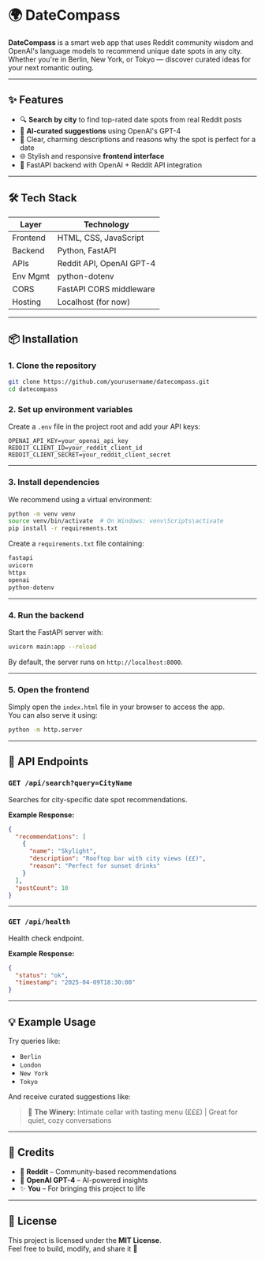 # 🌍 DateCompass

**DateCompass** is a smart web app that uses Reddit community wisdom and OpenAI's language models to recommend unique date spots in any city. Whether you're in Berlin, New York, or Tokyo — discover curated ideas for your next romantic outing.

---

## ✨ Features

- 🔍 **Search by city** to find top-rated date spots from real Reddit posts  
- 🤖 **AI-curated suggestions** using OpenAI's GPT-4  
- 💬 Clear, charming descriptions and reasons why the spot is perfect for a date  
- 🌐 Stylish and responsive **frontend interface**  
- 🚀 FastAPI backend with OpenAI + Reddit API integration  

---

## 🛠️ Tech Stack

| Layer     | Technology            |
|-----------|------------------------|
| Frontend  | HTML, CSS, JavaScript  |
| Backend   | Python, FastAPI        |
| APIs      | Reddit API, OpenAI GPT-4 |
| Env Mgmt  | python-dotenv          |
| CORS      | FastAPI CORS middleware |
| Hosting   | Localhost (for now)    |

---

## 📦 Installation

### 1. Clone the repository

```bash
git clone https://github.com/yourusername/datecompass.git
cd datecompass
```

### 2. Set up environment variables

Create a `.env` file in the project root and add your API keys:

```env
OPENAI_API_KEY=your_openai_api_key
REDDIT_CLIENT_ID=your_reddit_client_id
REDDIT_CLIENT_SECRET=your_reddit_client_secret
```

---

### 3. Install dependencies

We recommend using a virtual environment:

```bash
python -m venv venv
source venv/bin/activate  # On Windows: venv\Scripts\activate
pip install -r requirements.txt
```

Create a `requirements.txt` file containing:

```txt
fastapi
uvicorn
httpx
openai
python-dotenv
```

---

### 4. Run the backend

Start the FastAPI server with:

```bash
uvicorn main:app --reload
```

By default, the server runs on `http://localhost:8000`.

---

### 5. Open the frontend

Simply open the `index.html` file in your browser to access the app.  
You can also serve it using:

```bash
python -m http.server
```

---

## 🧪 API Endpoints

### `GET /api/search?query=CityName`

Searches for city-specific date spot recommendations.

**Example Response:**

```json
{
  "recommendations": [
    {
      "name": "Skylight",
      "description": "Rooftop bar with city views (££)",
      "reason": "Perfect for sunset drinks"
    }
  ],
  "postCount": 10
}
```

---

### `GET /api/health`

Health check endpoint.

**Example Response:**

```json
{
  "status": "ok",
  "timestamp": "2025-04-09T18:30:00"
}
```

---

## 💡 Example Usage

Try queries like:

- `Berlin`
- `London`
- `New York`
- `Tokyo`

And receive curated suggestions like:

> 🍷 **The Winery**: Intimate cellar with tasting menu (£££) | Great for quiet, cozy conversations

---

## 🙌 Credits

- 💬 **Reddit** – Community-based recommendations  
- 🤖 **OpenAI GPT-4** – AI-powered insights  
- ✨ **You** – For bringing this project to life

---

## 📄 License

This project is licensed under the **MIT License**.  
Feel free to build, modify, and share it 🚀
